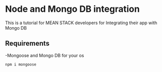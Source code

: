 # Node and Mongo DB integration
This is a tutorial for MEAN STACK developers for Integrating their app with Mongo DB

## Requirements
-Mongoose and Mongo DB for your os

```
npm i mongoose

```